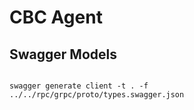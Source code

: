 # CBC Agent

## Swagger Models
```shell

swagger generate client -t . -f ../../rpc/grpc/proto/types.swagger.json

```
